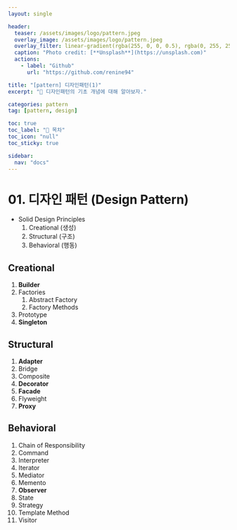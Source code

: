 ```yaml
---
layout: single

header:
  teaser: /assets/images/logo/pattern.jpeg
  overlay_image: /assets/images/logo/pattern.jpeg
  overlay_filter: linear-gradient(rgba(255, 0, 0, 0.5), rgba(0, 255, 255, 0.5))
  caption: "Photo credit: [**Unsplash**](https://unsplash.com)"
  actions:
    - label: "Github"
      url: "https://github.com/renine94"

title: "[pattern] 디자인패턴(1)"
excerpt: "🚀 디자인패턴의 기초 개념에 대해 알아보자."

categories: pattern
tag: [pattern, design]

toc: true
toc_label: "📕 목차"
toc_icon: "null"
toc_sticky: true

sidebar:
  nav: "docs"
---
```

# 01. 디자인 패턴 (Design Pattern)
- Solid Design Principles
  1. Creational (생성)
  2. Structural (구조)
  3. Behavioral (행동)


## Creational
1. **Builder**
2. Factories
   1. Abstract Factory
   2. Factory Methods
3. Prototype
4. **Singleton**


## Structural
1. **Adapter**
2. Bridge
3. Composite
4. **Decorator**
5. **Facade**
6. Flyweight
7. **Proxy**

## Behavioral
1. Chain of Responsibility
2. Command
3. Interpreter
4. Iterator
5. Mediator
6. Memento
7. **Observer**
8. State
9. Strategy
10. Template Method
11. Visitor




























